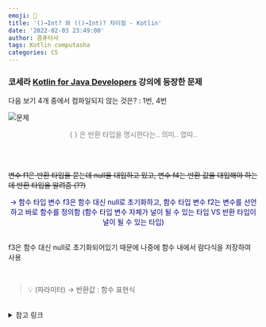 ```yaml
---
emoji: 💬
title: '()→Int? 와 (()→Int)? 차이점 - Kotlin'
date: '2022-02-03 23:49:00'
author: 콤퓨타샤
tags: Kotlin computasha 
categories: CS
---
```


### 코세라 [Kotlin for Java Developers](https://www.coursera.org/learn/kotlin-for-java-developers?) 강의에 등장한 문제

다음 보기 4개 중에서 컴파일되지 않는 것은? : 1번, 4번

![문제](/nullable-question.png)
<div style="text-align:center"><span style="color:gray;">{ } 은 반환 타입을 명시한다는.. 의미.. 였따..</span></div>

<br><br>

~~변수 f1은 반환 타입을 묻는데 null을 대입하고 있고, 변수 f4는 반환 값을 대입해야 하는데 반환 타입을 알려줌 (??)~~

<div style="text-align:center"><span style="color:navy;">→ 함수 타입 변수 f3은 함수 대신 null로 초기화하고, 함수 타입 변수 f2는 변수를 선언하고 바로 함수를 정의함 (함수 타입 변수 자체가 널이 될 수 있는 타입 VS 반환 타입이 널이 될 수 있는 타입)</span></div>

<br>

f3은 함수 대신 null로 초기화되어있기 때문에 나중에 함수 내에서 람다식을 저장하여 사용

<br>


> 💡 (파라미터) → 반환값  : 함수 표현식

<br>

<details>
<summary>참고 링크</summary>

[[Kotlin] 코틀린 고차 함수](https://taehyungk.github.io/posts/android-kotlin-high-order-function/)  
[[Kotlin 강좌] 21. 고차 함수와 람다의 활용 : 네이버 블로그 (naver.com)](https://m.blog.naver.com/PostView.naver?isHttpsRedirect=true&blogId=yuyyulee&logNo=221388063341)

</details>

<br><br>

